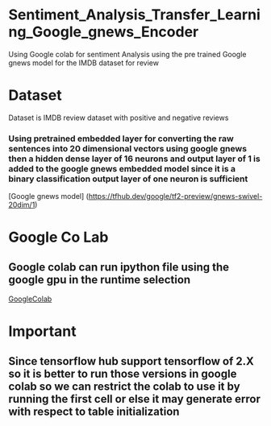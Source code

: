 # Sentiment_Analysis_Transfer_Learning_Google_gnews_Encoder
Using Google colab for sentiment Analysis using the pre trained Google gnews model for the IMDB dataset for review <br>
# Dataset <br>
Dataset is IMDB review dataset with positive and negative reviews <br>

### Using pretrained embedded layer for converting the raw sentences into 20 dimensional vectors using google gnews then a hidden dense layer of 16 neurons and output layer of 1 is added to the google gnews embedded model since it is a binary classification output layer of one neuron is sufficient <br>

[Google gnews model] (https://tfhub.dev/google/tf2-preview/gnews-swivel-20dim/1) <br>
# Google Co Lab <br>
## Google colab can run ipython file using the google gpu in the runtime selection 
[GoogleColab ](https://colab.research.google.com/notebooks/welcome.ipynb) <br>

# Important # 
## Since tensorflow hub support tensorflow of 2.X so it is better to run those versions in google colab so we can restrict the colab to use it by running the first cell or else it may generate error with respect to table initialization 
